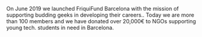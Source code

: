 
On June 2019 we launched FriquiFund Barcelona with the mission of supporting budding geeks in developing their careers..
Today we are more than 100 members and we have donated over 20,000€ to NGOs supporting young tech. students in need in Barcelona.

